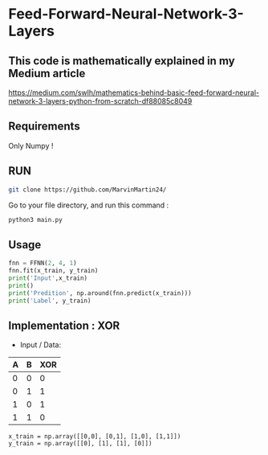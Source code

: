 # Feed-Forward-Neural-Network-3-Layers

## This code is mathematically explained in my Medium article
https://medium.com/swlh/mathematics-behind-basic-feed-forward-neural-network-3-layers-python-from-scratch-df88085c8049

## Requirements
Only Numpy !

## RUN
```bash
git clone https://github.com/MarvinMartin24/
```
Go to your file directory, and run this command :
```bash
python3 main.py
```
## Usage
```python
fnn = FFNN(2, 4, 1)
fnn.fit(x_train, y_train)
print('Input',x_train)
print()
print('Predition', np.around(fnn.predict(x_train)))
print('Label', y_train)
```
## Implementation : XOR
* Input / Data:


| A | B | XOR |
| --- | --- |--- |
| 0 | 0 | 0 |
| 0 | 1 | 1 |
| 1 | 0 | 1 |
| 1 | 1 | 0 |

```python3
x_train = np.array([[0,0], [0,1], [1,0], [1,1]])
y_train = np.array([[0], [1], [1], [0]])
```

